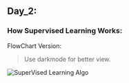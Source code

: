 ## Day_2: 

### How Supervised Learning Works:
FlowChart Version:
> Use darkmode for better view.

![SuperVised Learning Algo](https://i.postimg.cc/KjGzyFT6/Supervised-Learning-drawio-1.png)  